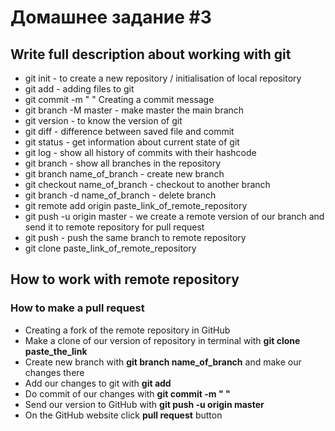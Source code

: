 # Домашнее задание #3

## Write full description about working with git

* git init - to create a new repository / initialisation of local repository
* git add - adding files to git 
* git commit -m " "  Creating a commit message
* git branch -M master - make master the main branch
* git version - to know the version of git
* git diff - difference between saved file and commit
* git status - get information about current state of git
* git log - show all history of commits with their hashcode
* git branch - show all branches in the repository
* git branch name_of_branch - create new branch
* git checkout name_of_branch - checkout to another branch
* git branch -d name_of_branch - delete branch
* git remote add origin paste_link_of_remote_repository
* git push -u origin master - we create a remote version of our branch and send it to remote repository for pull request
* git push - push the same branch to remote repository
* git clone paste_link_of_remote_repository

## How to work with remote repository

### How to make a pull request

* Creating a fork of the remote repository in GitHub
* Make a clone of our version of repository in terminal with **git clone paste_the_link**
* Create new branch with **git branch name_of_branch** and make our changes there
* Add our changes to git with **git add** 
* Do commit of our changes with **git commit -m " "**
* Send our version to GitHub with **git push -u origin master**
* On the GitHub website click **pull request** button